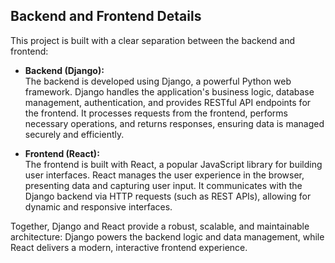 ## Backend and Frontend Details

This project is built with a clear separation between the backend and frontend:

- **Backend (Django):**  
  The backend is developed using Django, a powerful Python web framework. Django handles the application's business logic, database management, authentication, and provides RESTful API endpoints for the frontend. It processes requests from the frontend, performs necessary operations, and returns responses, ensuring data is managed securely and efficiently.

- **Frontend (React):**  
  The frontend is built with React, a popular JavaScript library for building user interfaces. React manages the user experience in the browser, presenting data and capturing user input. It communicates with the Django backend via HTTP requests (such as REST APIs), allowing for dynamic and responsive interfaces.

Together, Django and React provide a robust, scalable, and maintainable architecture: Django powers the backend logic and data management, while React delivers a modern, interactive frontend experience.

